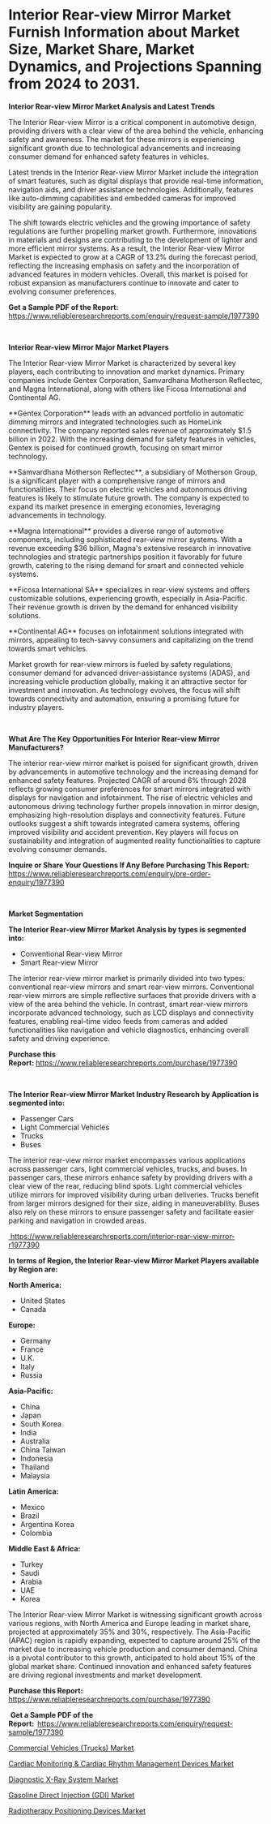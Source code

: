 <p><h1>Interior Rear-view Mirror Market Furnish Information about Market Size, Market Share, Market Dynamics, and Projections Spanning from 2024 to 2031.</h1></p><p><strong>Interior Rear-view Mirror Market Analysis and Latest Trends</strong></p>
<p><p>The Interior Rear-view Mirror is a critical component in automotive design, providing drivers with a clear view of the area behind the vehicle, enhancing safety and awareness. The market for these mirrors is experiencing significant growth due to technological advancements and increasing consumer demand for enhanced safety features in vehicles. </p><p>Latest trends in the Interior Rear-view Mirror Market include the integration of smart features, such as digital displays that provide real-time information, navigation aids, and driver assistance technologies. Additionally, features like auto-dimming capabilities and embedded cameras for improved visibility are gaining popularity. </p><p>The shift towards electric vehicles and the growing importance of safety regulations are further propelling market growth. Furthermore, innovations in materials and designs are contributing to the development of lighter and more efficient mirror systems. As a result, the Interior Rear-view Mirror Market is expected to grow at a CAGR of 13.2% during the forecast period, reflecting the increasing emphasis on safety and the incorporation of advanced features in modern vehicles. Overall, this market is poised for robust expansion as manufacturers continue to innovate and cater to evolving consumer preferences.</p></p>
<p><strong>Get a Sample PDF of the Report:&nbsp;</strong> <a href="https://www.reliableresearchreports.com/enquiry/request-sample/1977390?utm_campaign=9&utm_medium=2&utm_source=Github&utm_content=ia&utm_term=04112024&utm_id=interior-rear-view-mirror">https://www.reliableresearchreports.com/enquiry/request-sample/1977390</a></p>
<p>&nbsp;</p>
<p><strong>Interior Rear-view Mirror Major Market Players</strong></p>
<p><p>The Interior Rear-view Mirror Market is characterized by several key players, each contributing to innovation and market dynamics. Primary companies include Gentex Corporation, Samvardhana Motherson Reflectec, and Magna International, along with others like Ficosa International and Continental AG.</p><p>**Gentex Corporation** leads with an advanced portfolio in automatic dimming mirrors and integrated technologies such as HomeLink connectivity. The company reported sales revenue of approximately $1.5 billion in 2022. With the increasing demand for safety features in vehicles, Gentex is poised for continued growth, focusing on smart mirror technology.</p><p>**Samvardhana Motherson Reflectec**, a subsidiary of Motherson Group, is a significant player with a comprehensive range of mirrors and functionalities. Their focus on electric vehicles and autonomous driving features is likely to stimulate future growth. The company is expected to expand its market presence in emerging economies, leveraging advancements in technology.</p><p>**Magna International** provides a diverse range of automotive components, including sophisticated rear-view mirror systems. With a revenue exceeding $36 billion, Magna's extensive research in innovative technologies and strategic partnerships position it favorably for future growth, catering to the rising demand for smart and connected vehicle systems.</p><p>**Ficosa International SA** specializes in rear-view systems and offers customizable solutions, experiencing growth, especially in Asia-Pacific. Their revenue growth is driven by the demand for enhanced visibility solutions.</p><p>**Continental AG** focuses on infotainment solutions integrated with mirrors, appealing to tech-savvy consumers and capitalizing on the trend towards smart vehicles.</p><p>Market growth for rear-view mirrors is fueled by safety regulations, consumer demand for advanced driver-assistance systems (ADAS), and increasing vehicle production globally, making it an attractive sector for investment and innovation. As technology evolves, the focus will shift towards connectivity and automation, ensuring a promising future for industry players.</p></p>
<p>&nbsp;</p>
<p><strong>What Are The Key Opportunities For Interior Rear-view Mirror Manufacturers?</strong></p>
<p><p>The interior rear-view mirror market is poised for significant growth, driven by advancements in automotive technology and the increasing demand for enhanced safety features. Projected CAGR of around 6% through 2028 reflects growing consumer preferences for smart mirrors integrated with displays for navigation and infotainment. The rise of electric vehicles and autonomous driving technology further propels innovation in mirror design, emphasizing high-resolution displays and connectivity features. Future outlooks suggest a shift towards integrated camera systems, offering improved visibility and accident prevention. Key players will focus on sustainability and integration of augmented reality functionalities to capture evolving consumer demands.</p></p>
<p><strong>Inquire or Share Your Questions If Any Before Purchasing This Report:</strong> <a href="https://www.reliableresearchreports.com/enquiry/pre-order-enquiry/1977390?utm_campaign=9&utm_medium=2&utm_source=Github&utm_content=ia&utm_term=04112024&utm_id=interior-rear-view-mirror">https://www.reliableresearchreports.com/enquiry/pre-order-enquiry/1977390</a></p>
<p>&nbsp;</p>
<p><strong>Market Segmentation</strong></p>
<p><strong>The Interior Rear-view Mirror Market Analysis by types is segmented into:</strong></p>
<p><ul><li>Conventional Rear-view Mirror</li><li>Smart Rear-view Mirror</li></ul></p>
<p><p>The interior rear-view mirror market is primarily divided into two types: conventional rear-view mirrors and smart rear-view mirrors. Conventional rear-view mirrors are simple reflective surfaces that provide drivers with a view of the area behind the vehicle. In contrast, smart rear-view mirrors incorporate advanced technology, such as LCD displays and connectivity features, enabling real-time video feeds from cameras and added functionalities like navigation and vehicle diagnostics, enhancing overall safety and driving experience.</p></p>
<p><strong>Purchase this Report:&nbsp;</strong><a href="https://www.reliableresearchreports.com/purchase/1977390?utm_campaign=9&utm_medium=2&utm_source=Github&utm_content=ia&utm_term=04112024&utm_id=interior-rear-view-mirror">https://www.reliableresearchreports.com/purchase/1977390</a></p>
<p>&nbsp;</p>
<p><strong>The Interior Rear-view Mirror Market Industry Research by Application is segmented into:</strong></p>
<p><ul><li>Passenger Cars</li><li>Light Commercial Vehicles</li><li>Trucks</li><li>Buses</li></ul></p>
<p><p>The interior rear-view mirror market encompasses various applications across passenger cars, light commercial vehicles, trucks, and buses. In passenger cars, these mirrors enhance safety by providing drivers with a clear view of the rear, reducing blind spots. Light commercial vehicles utilize mirrors for improved visibility during urban deliveries. Trucks benefit from larger mirrors designed for their size, aiding in maneuverability. Buses also rely on these mirrors to ensure passenger safety and facilitate easier parking and navigation in crowded areas.</p></p>
<p><a href="https://www.reliableresearchreports.com/interior-rear-view-mirror-r1977390?utm_campaign=9&utm_medium=2&utm_source=Github&utm_content=ia&utm_term=04112024&utm_id=interior-rear-view-mirror">&nbsp;https://www.reliableresearchreports.com/interior-rear-view-mirror-r1977390</a></p>
<p><strong>In terms of Region, the Interior Rear-view Mirror Market Players available by Region are:</strong></p>
<p>
    <p> <strong> North America: </strong>
        <ul>
            <li>United States</li>
            <li>Canada</li>
        </ul>
        </p> 
    <p> <strong> Europe: </strong>
        <ul>
            <li>Germany</li>
            <li>France</li>
            <li>U.K.</li>
            <li>Italy</li>
            <li>Russia</li>
        </ul>
        </p> 
    <p> <strong> Asia-Pacific: </strong>
        <ul>
            <li>China</li>
            <li>Japan</li>
            <li>South Korea</li>
            <li>India</li>
            <li>Australia</li>
            <li>China Taiwan</li>
            <li>Indonesia</li>
            <li>Thailand</li>
            <li>Malaysia</li>
        </ul>
        </p> 
    <p> <strong> Latin America: </strong>
        <ul>
            <li>Mexico</li>
            <li>Brazil</li>
            <li>Argentina Korea</li>
            <li>Colombia</li>
        </ul>
        </p> 
    <p> <strong> Middle East & Africa: </strong>
        <ul>
            <li>Turkey</li>
            <li>Saudi</li>
            <li>Arabia</li>
            <li>UAE</li>
            <li>Korea</li>
        </ul>
    </p>
    </p>
<p><p>The Interior Rear-view Mirror Market is witnessing significant growth across various regions, with North America and Europe leading in market share, projected at approximately 35% and 30%, respectively. The Asia-Pacific (APAC) region is rapidly expanding, expected to capture around 25% of the market due to increasing vehicle production and consumer demand. China is a pivotal contributor to this growth, anticipated to hold about 15% of the global market share. Continued innovation and enhanced safety features are driving regional investments and market development.</p></p>
<p><strong>Purchase this Report: </strong><a href="https://www.reliableresearchreports.com/purchase/1977390?utm_campaign=9&utm_medium=2&utm_source=Github&utm_content=ia&utm_term=04112024&utm_id=interior-rear-view-mirror">https://www.reliableresearchreports.com/purchase/1977390</a></p>
<p>&nbsp;<strong>Get a Sample PDF of the Report:&nbsp;&nbsp;</strong><a href="https://www.reliableresearchreports.com/enquiry/request-sample/1977390?utm_campaign=9&utm_medium=2&utm_source=Github&utm_content=ia&utm_term=04112024&utm_id=interior-rear-view-mirror">https://www.reliableresearchreports.com/enquiry/request-sample/1977390</a></p>
<p><strong></strong></p>
<p><p><a href="https://github.com/WashimHussain441/Market-Research-Report-List-1/blob/main/commercial-vehicles-trucks-market.md?utm_campaign=9&utm_medium=2&utm_source=Github&utm_content=ia&utm_term=04112024&utm_id=interior-rear-view-mirror">Commercial Vehicles (Trucks) Market</a></p><p><a href="https://issuu.com/reportprime-2/docs/cardiac-monitoring-cardiac-rhythm-m_5cfff527ad6017?utm_campaign=9&utm_medium=2&utm_source=Github&utm_content=ia&utm_term=04112024&utm_id=interior-rear-view-mirror">Cardiac Monitoring & Cardiac Rhythm Management Devices Market</a></p><p><a href="https://issuu.com/reportprime-2/docs/diagnostic-x-ray-system-market-size_9db035a0e4709f?utm_campaign=9&utm_medium=2&utm_source=Github&utm_content=ia&utm_term=04112024&utm_id=interior-rear-view-mirror">Diagnostic X-Ray System Market</a></p><p><a href="https://github.com/Annahawkins697/Market-Research-Report-List-1/blob/main/gasoline-direct-injection-gdi-market.md?utm_campaign=9&utm_medium=2&utm_source=Github&utm_content=ia&utm_term=04112024&utm_id=interior-rear-view-mirror">Gasoline Direct Injection (GDI) Market</a></p><p><a href="https://issuu.com/reportprime-2/docs/radiotherapy-positioning-devices-ma_18958ca28241e0?utm_campaign=9&utm_medium=2&utm_source=Github&utm_content=ia&utm_term=04112024&utm_id=interior-rear-view-mirror">Radiotherapy Positioning Devices Market</a></p></p>